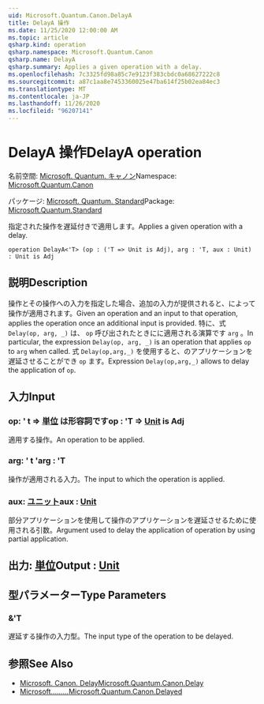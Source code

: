 ```yaml
---
uid: Microsoft.Quantum.Canon.DelayA
title: DelayA 操作
ms.date: 11/25/2020 12:00:00 AM
ms.topic: article
qsharp.kind: operation
qsharp.namespace: Microsoft.Quantum.Canon
qsharp.name: DelayA
qsharp.summary: Applies a given operation with a delay.
ms.openlocfilehash: 7c3325fd98a85c7e9123f383cbdc0a68627222c8
ms.sourcegitcommit: a87c1aa8e7453360025e47ba614f25b02ea84ec3
ms.translationtype: MT
ms.contentlocale: ja-JP
ms.lasthandoff: 11/26/2020
ms.locfileid: "96207141"
---
```

# <a name="delaya-operation"></a><span data-ttu-id="f9f4c-102">DelayA 操作</span><span class="sxs-lookup"><span data-stu-id="f9f4c-102">DelayA operation</span></span>

<span data-ttu-id="f9f4c-103">名前空間: [Microsoft. Quantum. キャノン](xref:Microsoft.Quantum.Canon)</span><span class="sxs-lookup"><span data-stu-id="f9f4c-103">Namespace: [Microsoft.Quantum.Canon](xref:Microsoft.Quantum.Canon)</span></span>

<span data-ttu-id="f9f4c-104">パッケージ: [Microsoft. Quantum. Standard](https://nuget.org/packages/Microsoft.Quantum.Standard)</span><span class="sxs-lookup"><span data-stu-id="f9f4c-104">Package: [Microsoft.Quantum.Standard](https://nuget.org/packages/Microsoft.Quantum.Standard)</span></span>


<span data-ttu-id="f9f4c-105">指定された操作を遅延付きで適用します。</span><span class="sxs-lookup"><span data-stu-id="f9f4c-105">Applies a given operation with a delay.</span></span>

```qsharp
operation DelayA<'T> (op : ('T => Unit is Adj), arg : 'T, aux : Unit) : Unit is Adj
```


## <a name="description"></a><span data-ttu-id="f9f4c-106">説明</span><span class="sxs-lookup"><span data-stu-id="f9f4c-106">Description</span></span>

<span data-ttu-id="f9f4c-107">操作とその操作への入力を指定した場合、追加の入力が提供されると、によって操作が適用されます。</span><span class="sxs-lookup"><span data-stu-id="f9f4c-107">Given an operation and an input to that operation, applies the operation once an additional input is provided.</span></span>
<span data-ttu-id="f9f4c-108">特に、式 `Delay(op, arg, _)` は、 `op` 呼び出されたときにに適用される演算です `arg` 。</span><span class="sxs-lookup"><span data-stu-id="f9f4c-108">In particular, the expression `Delay(op, arg, _)` is an operation that applies `op` to `arg` when called.</span></span>
<span data-ttu-id="f9f4c-109">式 `Delay(op,arg,_)` を使用すると、のアプリケーションを遅延させることができ `op` ます。</span><span class="sxs-lookup"><span data-stu-id="f9f4c-109">Expression `Delay(op,arg,_)` allows to delay the application of `op`.</span></span>

## <a name="input"></a><span data-ttu-id="f9f4c-110">入力</span><span class="sxs-lookup"><span data-stu-id="f9f4c-110">Input</span></span>

### <a name="op--t--unit--is-adj"></a><span data-ttu-id="f9f4c-111">op: ' t => [単位](xref:microsoft.quantum.lang-ref.unit)  は形容詞です</span><span class="sxs-lookup"><span data-stu-id="f9f4c-111">op : 'T => [Unit](xref:microsoft.quantum.lang-ref.unit)  is Adj</span></span>

<span data-ttu-id="f9f4c-112">適用する操作。</span><span class="sxs-lookup"><span data-stu-id="f9f4c-112">An operation to be applied.</span></span>


### <a name="arg--t"></a><span data-ttu-id="f9f4c-113">arg: ' t '</span><span class="sxs-lookup"><span data-stu-id="f9f4c-113">arg : 'T</span></span>

<span data-ttu-id="f9f4c-114">操作が適用される入力。</span><span class="sxs-lookup"><span data-stu-id="f9f4c-114">The input to which the operation is applied.</span></span>


### <a name="aux--unit"></a><span data-ttu-id="f9f4c-115">aux: [ユニット](xref:microsoft.quantum.lang-ref.unit)</span><span class="sxs-lookup"><span data-stu-id="f9f4c-115">aux : [Unit](xref:microsoft.quantum.lang-ref.unit)</span></span>

<span data-ttu-id="f9f4c-116">部分アプリケーションを使用して操作のアプリケーションを遅延させるために使用される引数。</span><span class="sxs-lookup"><span data-stu-id="f9f4c-116">Argument used to delay the application of operation by using partial application.</span></span>



## <a name="output--unit"></a><span data-ttu-id="f9f4c-117">出力: [単位](xref:microsoft.quantum.lang-ref.unit)</span><span class="sxs-lookup"><span data-stu-id="f9f4c-117">Output : [Unit](xref:microsoft.quantum.lang-ref.unit)</span></span>



## <a name="type-parameters"></a><span data-ttu-id="f9f4c-118">型パラメーター</span><span class="sxs-lookup"><span data-stu-id="f9f4c-118">Type Parameters</span></span>

### <a name="t"></a><span data-ttu-id="f9f4c-119">&</span><span class="sxs-lookup"><span data-stu-id="f9f4c-119">'T</span></span>

<span data-ttu-id="f9f4c-120">遅延する操作の入力型。</span><span class="sxs-lookup"><span data-stu-id="f9f4c-120">The input type of the operation to be delayed.</span></span>

## <a name="see-also"></a><span data-ttu-id="f9f4c-121">参照</span><span class="sxs-lookup"><span data-stu-id="f9f4c-121">See Also</span></span>

- [<span data-ttu-id="f9f4c-122">Microsoft. Canon. Delay</span><span class="sxs-lookup"><span data-stu-id="f9f4c-122">Microsoft.Quantum.Canon.Delay</span></span>](xref:Microsoft.Quantum.Canon.Delay)
- [<span data-ttu-id="f9f4c-123">Microsoft.........</span><span class="sxs-lookup"><span data-stu-id="f9f4c-123">Microsoft.Quantum.Canon.Delayed</span></span>](xref:Microsoft.Quantum.Canon.Delayed)